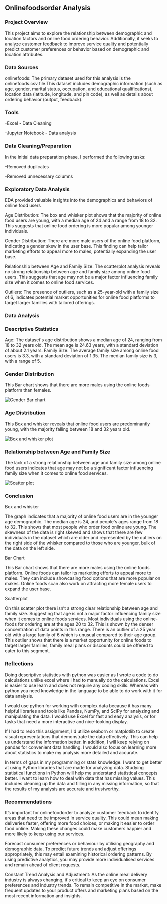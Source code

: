 ## Onlinefoodsorder Analysis

### Project Overview
This project aims to explore the relationship between demographic and location factors and online food ordering behavior. Additionally, it seeks to analyze customer feedback to improve service quality and potentially predict customer preferences or behavior based on demographic and location attributes.

### Data Sources
onlinefoods: The primary dataset used for this analysis is the onlinefoods.csv file.This dataset includes demographic information (such as age, gender, marital status, occupation, and educational qualifications), location data (latitude, longitude, and pin code), as well as details about ordering behavior (output, feedback). 

### Tools 
-Excel - Data Cleaning

-Jupyter Notebook - Data analysis

### Data Cleaning/Preparation 
In the initial data preparation phase, I performed the following tasks:

-Removed duplicates

-Removed unnecessary columns

### Exploratory Data Analysis
EDA provided valuable insights into the demographics and behaviors of online food users

Age Distribution: The box and whisker plot shows that the majority of online food users are young, with a median age of 24 and a range from 18 to 32. This suggests that online food ordering is more popular among younger individuals.

Gender Distribution: There are more male users of the online food platform, indicating a gender skew in the user base. This finding can help tailor marketing efforts to appeal more to males, potentially expanding the user base.

Relationship between Age and Family Size: The scatterplot analysis reveals no strong relationship between age and family size among online food users. This suggests that age may not be a major factor influencing family size when it comes to online food services.

Outliers: The presence of outliers, such as a 25-year-old with a family size of 6, indicates potential market opportunities for online food platforms to target larger families with tailored offerings.

### Data Analysis
### Descriptive Statistics
Age: The dataset's age distribution shows a median age of 24, ranging from 18 to 32 years old. The mean age is 24.63 years, with a standard deviation of about 2.1 years.
Family Size: The average family size among online food users is 3.3, with a standard deviation of 1.35. The median family size is 3, with a range of 5.

### Gender Distribution 
This Bar chart shows that there are more males using the online foods platform than females. 

![Gender Bar chart](https://github.com/Ezile25/Onlinefoodsorder-/assets/117213552/d8adf44e-c7c4-4a80-8507-bce69ac74f7a)

### Age Distribution
This Box and whisker reveals that online food users are predominantly young, with the majority falling between 18 and 32 years old. 

![Box and whisker plot](https://github.com/Ezile25/Onlinefoodsorder-/assets/117213552/48e5fd18-2832-48a7-a8ad-876566a1ea20)

### Relationship between Age and Family Size 

The lack of a strong relationship between age and family size among online food users indicates that age may not be a significant factor influencing family size when it comes to online food services.

![Scatter plot](https://github.com/Ezile25/Onlinefoodsorder-/assets/117213552/b27d70b9-8f3b-4ff4-8638-2d5a0adf9455)

### Conclusion
Box and whisker

The graph indicates that a majority of online food users are in the younger age demographic. The median  age is 24, and people's ages range from 18 to 32. This shows that most people who order food online are young. The skewness of the data is right skewed and shows that there are few individuals in the dataset which are older and represented by the outliers on the right side of the whisker compared to those who are younger, bulk of the data on the left side.

Bar Chart

This Bar chart shows that there are more males using the online foods platform. Online foods can tailor its marketing efforts to appeal more to males. They can include showcasing food options that are more popular on makes. Online foods scan also work on attracting more female users to expand the user base.

Scatterplot

On this scatter plot there isn’t a strong clear relationship between age and family size. Suggesting that age is not a major factor influencing family size when it comes to online foods services. Most individuals using the online-foods for ordering are at the ages 20 to 32. This is shown by the denser concentration of data points in this range. There is an outlier of a 25 year old with a large family of 6 which is unusual compared to their age group. This outlier shows that there is a market opportunity for online foods to target larger families, family meal plans or discounts could be offered to cater to this segment.

### Reflections
Doing descriptive statistics with python was easier as I wrote a code to do calculations unlike excel where I had to manually do the calculations. Excel is easier to use learn and does not require any coding skills. Whereas with python you need knowledge in the language to be able to do work with it for data analysis.

I would use python for working with complex data because it has many helpful libraries and tools like Pandas, NumPy, and SciPy for analyzing and manipulating the data. I would use Excel for fast and easy analysis, or for tasks that need a more interactive and nice-looking display. 

If I had to redo this assignment, I'd utilize seaborn or matplotlib to create visual representations that demonstrate the data effectively. This can help us understand the information better. In addition, I will keep relying on pandas for convenient data handling. I would also focus on learning more about statistics to make my analysis more detailed and accurate.

In terms of gaps in my programming or stats knowledge. I want to get better at using Python libraries that are made for analyzing data. Studying statistical functions in Python will help me understand statistical concepts better. I want to learn how to deal with data that has missing values. This includes cleaning up the data and filling in any missing information, so that the results of my analysis are accurate and trustworthy.

### Recommendations
It’s important for onlinefoodorder to analyze customer feedback to identify areas that need to be improved in service quality. This could mean making deliveries faster, offering more food choices, or making it easier to order food online. Making these changes could make customers happier and more likely to keep using our services.

Forecast consumer preferences or behaviour by utilising geography and demographic data. To predict future trends and adjust offerings appropriately, this may entail examining historical ordering patterns. By using predictive analytics, you may provide more individualised services and remain ahead of client requests. 

Constant Trend Analysis and Adjustment: As the online meal delivery industry is always changing, it's critical to keep an eye on consumer preferences and industry trends. To remain competitive in the market, make frequent updates to your product offers and marketing plans based on the most recent information and insights.









